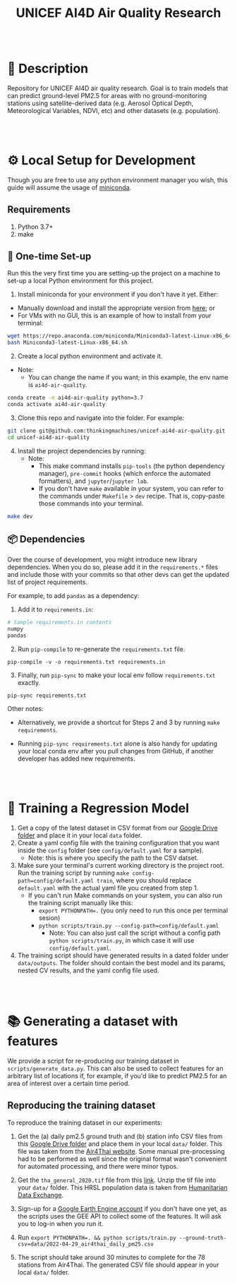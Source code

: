 <div align="center">

# UNICEF AI4D Air Quality Research

</div>

<br/>
<br/>


# 📜 Description

Repository for UNICEF AI4D air quality research. Goal is to train models that can predict ground-level PM2.5 for areas with no ground-monitoring stations using satellite-derived data (e.g. Aerosol Optical Depth, Meteorological Variables, NDVI, etc) and other datasets (e.g. population).


<br/>
<br/>


# ⚙️ Local Setup for Development

Though you are free to use any python environment manager you wish, this guide will assume the usage of [miniconda](https://docs.conda.io/en/latest/miniconda.html#:~:text=Miniconda%20is%20a%20free%20minimal,zlib%20and%20a%20few%20others.).


## Requirements

1. Python 3.7+
2. make


## 🐍 One-time Set-up
Run this the very first time you are setting-up the project on a machine to set-up a local Python environment for this project.

1. Install miniconda for your environment if you don't have it yet. Either:
* Manually download and install the appropriate version from [here](https://docs.conda.io/en/latest/miniconda.html); or
* For VMs with no GUI, this is an example of how to install from your terminal:
```bash
wget https://repo.anaconda.com/miniconda/Miniconda3-latest-Linux-x86_64.sh
bash Miniconda3-latest-Linux-x86_64.sh
```


2. Create a local python environment and activate it.
* Note:
    * You can change the name if you want; in this example, the env name is `ai4d-air-quality`.
```bash
conda create -n ai4d-air-quality python=3.7
conda activate ai4d-air-quality
```

3. Clone this repo and navigate into the folder. For example:
```bash
git clone git@github.com:thinkingmachines/unicef-ai4d-air-quality.git
cd unicef-ai4d-air-quality
```

4. Install the project dependencies by running:
    * Note:
        * This make command installs `pip-tools` (the python dependency manager),  `pre-commit` hooks (which enforce the automated formatters), and `jupyter`/`jupyter lab`.
        * If you don't have `make` available in your system, you can refer to the commands under `Makefile` > `dev` recipe. That is, copy-paste those commands into your terminal.
```bash
make dev
```


## 📦 Dependencies

Over the course of development, you might introduce new library dependencies. When you do so, please add it in the `requirements.*` files and include those with your commits so that other devs can get the updated list of project requirements.

For example, to add `pandas` as a dependency:

1. Add it to `requirements.in`:
```bash
# Sample requirements.in contents
numpy
pandas
```

2. Run `pip-compile` to re-generate the `requirements.txt` file.
```
pip-compile -v -o requirements.txt requirements.in
```

3. Finally, run `pip-sync` to make your local env follow `requirements.txt` exactly.
```
pip-sync requirements.txt
```

Other notes:
* Alternatively, we provide a shortcut for Steps 2 and 3 by running `make requirements`.

* Running `pip-sync requirements.txt` alone is also handy for updating your local conda env after you pull changes from GitHub, if another developer has added new requirements.


<br/>
<br/>

# 🧠 Training a Regression Model
1. Get a copy of the latest dataset in CSV format from our [Google Drive folder](https://drive.google.com/drive/u/0/folders/1IgN1fkVGJgIZXGp42uxXYT2OBeam1Etr) and place it in your local `data` folder.
2. Create a yaml config file with the training configuration that you want inside the `config` folder (see `config/default.yaml` for a sample).
    * Note: this is where you specify the path to the CSV datset.
3. Make sure your terminal's current working directory is the project root. Run the training script by running `make config-path=config/default.yaml train`, where you should replace `default.yaml` with the actual yaml file you created from step 1.
    * If you can't run Make commands on your system, you can also run the training script manually like this:
        * `export PYTHONPATH=.` (you only need to run this once per terminal sesion)
        * `python scripts/train.py --config-path=config/default.yaml`
            * Note: You can also just call the script without a config path `python scripts/train.py`, in which case it will use `config/default.yaml`.
4. The training script should have generated results in a dated folder under `data/outputs`. The folder should contain the best model and its params, nested CV results, and the yaml config file used.

<br/>
<br/>

# 📚 Generating a dataset with features
We provide a script for re-producing our training dataset in `scripts/generate_data.py`. This can also be used to collect features for an arbitrary list of locations if, for example, if you'd like to predict PM2.5 for an area of interest over a certain time period.


## Reproducing the training dataset
To reproduce the training dataset in our experiments:
1. Get the (a) daily pm2.5 ground truth and (b) station info CSV files from this [Google Drive folder](https://drive.google.com/drive/u/0/folders/10kZ3PcAf-epbZabiqjeXymxDXmbdwe-Z) and place them in your local `data/` folder. This file was taken from the [Air4Thai website](http://air4thai.pcd.go.th/webV2/history/). Some manual pre-processing had to be performed as well since the original format wasn't convenient for automated processing, and there were minor typos.

2. Get the `tha_general_2020.tif` file from this [link](https://data.humdata.org/dataset/1ec16b2b-2a1d-4cf7-b766-0460b27b89ea/resource/c45c9659-5708-4e88-a589-6a5a8b0a0d81/download/tha_general_2020_geotiff.zip). Unzip the tif file into your `data/` folder. This HRSL population data is taken from [Humanitarian Data Exchange](https://data.humdata.org/dataset/thailand-high-resolution-population-density-maps-demographic-estimates).

3. Sign-up for a [Google Earth Engine account](https://signup.earthengine.google.com/) if you don't have one yet, as the scripts uses the GEE API to collect some of the features. It will ask you to log-in when you run it.

4. Run `export PYTHONPATH=. && python scripts/train.py --ground-truth-csv=data/2022-04-29_air4thai_daily_pm25.csv`

5. The script should take around 30 minutes to complete for the 78 stations from Air4Thai. The generated CSV file should appear in your local `data/` folder.
